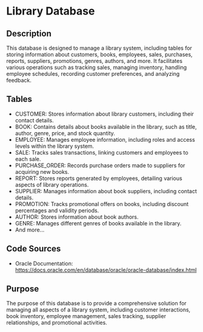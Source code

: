 <h1>Library Database</h1>

<h2>Description</h2>

This database is designed to manage a library system, including tables for storing information about customers, books, employees, sales, purchases, reports, suppliers, promotions, genres, authors, and more. It facilitates various operations such as tracking sales, managing inventory, handling employee schedules, recording customer preferences, and analyzing feedback.

<h2>Tables</h2>

- CUSTOMER: Stores information about library customers, including their contact details.
- BOOK: Contains details about books available in the library, such as title, author, genre, price, and stock quantity.
- EMPLOYEE: Manages employee information, including roles and access levels within the library system.
- SALE: Tracks sales transactions, linking customers and employees to each sale.
- PURCHASE_ORDER: Records purchase orders made to suppliers for acquiring new books.
- REPORT: Stores reports generated by employees, detailing various aspects of library operations.
- SUPPLIER: Manages information about book suppliers, including contact details.
- PROMOTION: Tracks promotional offers on books, including discount percentages and validity periods.
- AUTHOR: Stores information about book authors.
- GENRE: Manages different genres of books available in the library.
- And more...

<h2>Code Sources</h2>

- Oracle Documentation: https://docs.oracle.com/en/database/oracle/oracle-database/index.html

<h2>Purpose</h2>

The purpose of this database is to provide a comprehensive solution for managing all aspects of a library system, including customer interactions, book inventory, employee management, sales tracking, supplier relationships, and promotional activities.

<br />

